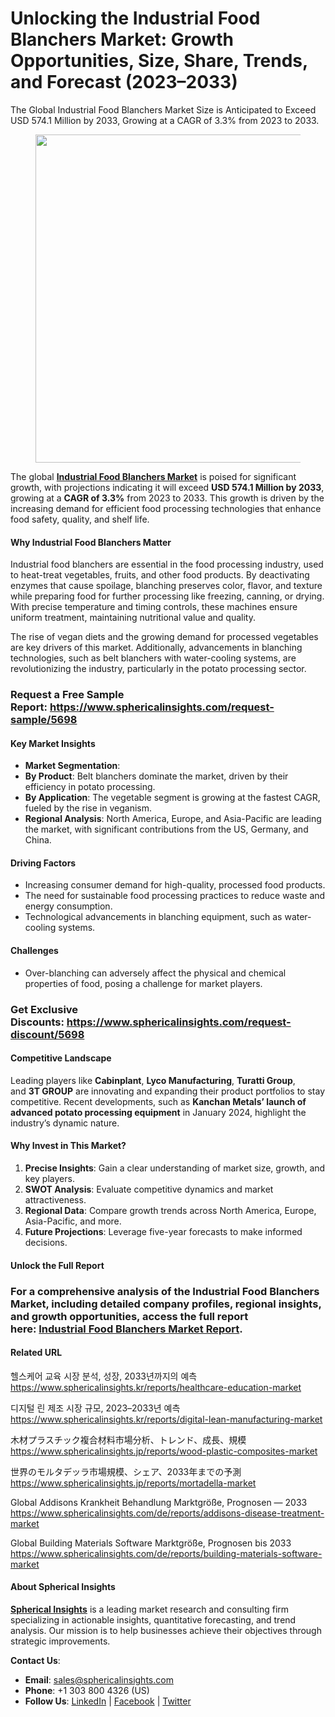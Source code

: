 <h1 id="36a8" class="pw-post-title fo fp fq bf fr fs ft fu fv fw fx fy fz ga gb gc gd ge gf gg gh gi gj gk gl gm gn go gp gq bk" data-testid="storyTitle" data-selectable-paragraph="">Unlocking the Industrial Food Blanchers Market: Growth Opportunities, Size, Share, Trends, and Forecast (2023&ndash;2033)</h1>
<p id="9587" class="pw-post-body-paragraph la lb fq lc b ld le lf lg lh li lj lk ll lm ln lo lp lq lr ls lt lu lv lw lx fj bk" data-selectable-paragraph="">The Global Industrial Food Blanchers Market Size is Anticipated to Exceed USD 574.1 Million by 2033, Growing at a CAGR of 3.3% from 2023 to 2033.</p>
<figure class="mb mc md me mf mg ly lz paragraph-image">
<div class="mh mi ed mj bh mk" tabindex="0">
<div class="ly lz ma"><picture><source srcset="https://miro.medium.com/v2/resize:fit:640/format:webp/1*UFaJmj4WVDg2bRTip0hDhg.png 640w, https://miro.medium.com/v2/resize:fit:720/format:webp/1*UFaJmj4WVDg2bRTip0hDhg.png 720w, https://miro.medium.com/v2/resize:fit:750/format:webp/1*UFaJmj4WVDg2bRTip0hDhg.png 750w, https://miro.medium.com/v2/resize:fit:786/format:webp/1*UFaJmj4WVDg2bRTip0hDhg.png 786w, https://miro.medium.com/v2/resize:fit:828/format:webp/1*UFaJmj4WVDg2bRTip0hDhg.png 828w, https://miro.medium.com/v2/resize:fit:1100/format:webp/1*UFaJmj4WVDg2bRTip0hDhg.png 1100w, https://miro.medium.com/v2/resize:fit:1400/format:webp/1*UFaJmj4WVDg2bRTip0hDhg.png 1400w" type="image/webp" sizes="(min-resolution: 4dppx) and (max-width: 700px) 50vw, (-webkit-min-device-pixel-ratio: 4) and (max-width: 700px) 50vw, (min-resolution: 3dppx) and (max-width: 700px) 67vw, (-webkit-min-device-pixel-ratio: 3) and (max-width: 700px) 65vw, (min-resolution: 2.5dppx) and (max-width: 700px) 80vw, (-webkit-min-device-pixel-ratio: 2.5) and (max-width: 700px) 80vw, (min-resolution: 2dppx) and (max-width: 700px) 100vw, (-webkit-min-device-pixel-ratio: 2) and (max-width: 700px) 100vw, 700px" /><source srcset="https://miro.medium.com/v2/resize:fit:640/1*UFaJmj4WVDg2bRTip0hDhg.png 640w, https://miro.medium.com/v2/resize:fit:720/1*UFaJmj4WVDg2bRTip0hDhg.png 720w, https://miro.medium.com/v2/resize:fit:750/1*UFaJmj4WVDg2bRTip0hDhg.png 750w, https://miro.medium.com/v2/resize:fit:786/1*UFaJmj4WVDg2bRTip0hDhg.png 786w, https://miro.medium.com/v2/resize:fit:828/1*UFaJmj4WVDg2bRTip0hDhg.png 828w, https://miro.medium.com/v2/resize:fit:1100/1*UFaJmj4WVDg2bRTip0hDhg.png 1100w, https://miro.medium.com/v2/resize:fit:1400/1*UFaJmj4WVDg2bRTip0hDhg.png 1400w" sizes="(min-resolution: 4dppx) and (max-width: 700px) 50vw, (-webkit-min-device-pixel-ratio: 4) and (max-width: 700px) 50vw, (min-resolution: 3dppx) and (max-width: 700px) 67vw, (-webkit-min-device-pixel-ratio: 3) and (max-width: 700px) 65vw, (min-resolution: 2.5dppx) and (max-width: 700px) 80vw, (-webkit-min-device-pixel-ratio: 2.5) and (max-width: 700px) 80vw, (min-resolution: 2dppx) and (max-width: 700px) 100vw, (-webkit-min-device-pixel-ratio: 2) and (max-width: 700px) 100vw, 700px" data-testid="og" /><img class="bh ki ml c" src="https://miro.medium.com/v2/resize:fit:840/1*UFaJmj4WVDg2bRTip0hDhg.png" alt="" width="700" height="525" /></picture></div>
</div>
</figure>
<p id="5c5e" class="pw-post-body-paragraph la lb fq lc b ld le lf lg lh li lj lk ll lm ln lo lp lq lr ls lt lu lv lw lx fj bk" data-selectable-paragraph="">The global&nbsp;<a class="af mm" href="https://www.sphericalinsights.com/reports/industrial-food-blanchers-market" target="_blank" rel="noopener ugc nofollow"><strong class="lc fr">Industrial Food Blanchers Market</strong></a>&nbsp;is poised for significant growth, with projections indicating it will exceed&nbsp;<strong class="lc fr">USD 574.1 Million by 2033</strong>, growing at a&nbsp;<strong class="lc fr">CAGR of 3.3%</strong>&nbsp;from 2023 to 2033. This growth is driven by the increasing demand for efficient food processing technologies that enhance food safety, quality, and shelf life.</p>
<h4 id="2015" class="mn mo fq bf mp mq mr ms mt mu mv mw mx my mz na nb nc nd ne nf ng nh ni nj nk bk">Why Industrial Food Blanchers Matter</h4>
<p id="ffec" class="pw-post-body-paragraph la lb fq lc b ld nl lf lg lh nm lj lk ll nn ln lo lp no lr ls lt np lv lw lx fj bk" data-selectable-paragraph="">Industrial food blanchers are essential in the food processing industry, used to heat-treat vegetables, fruits, and other food products. By deactivating enzymes that cause spoilage, blanching preserves color, flavor, and texture while preparing food for further processing like freezing, canning, or drying. With precise temperature and timing controls, these machines ensure uniform treatment, maintaining nutritional value and quality.</p>
<p id="37e6" class="pw-post-body-paragraph la lb fq lc b ld le lf lg lh li lj lk ll lm ln lo lp lq lr ls lt lu lv lw lx fj bk" data-selectable-paragraph="">The rise of vegan diets and the growing demand for processed vegetables are key drivers of this market. Additionally, advancements in blanching technologies, such as belt blanchers with water-cooling systems, are revolutionizing the industry, particularly in the potato processing sector.</p>
<h3 id="17c3" class="pw-post-body-paragraph la lb fq lc b ld le lf lg lh li lj lk ll lm ln lo lp lq lr ls lt lu lv lw lx fj bk"><strong class="lc fr">Request a Free Sample Report</strong>:&nbsp;<a class="af mm" href="https://www.sphericalinsights.com/request-sample/5698" target="_blank" rel="noopener ugc nofollow"><strong class="lc fr">https://www.sphericalinsights.com/request-sample/5698</strong></a></h3>
<h4 id="d166" class="mn mo fq bf mp mq mr ms mt mu mv mw mx my mz na nb nc nd ne nf ng nh ni nj nk bk">Key Market Insights</h4>
<ul class="">
<li id="8603" class="la lb fq lc b ld nl lf lg lh nm lj lk ll nn ln lo lp no lr ls lt np lv lw lx nq nr ns bk" data-selectable-paragraph=""><strong class="lc fr">Market Segmentation</strong>:</li>
<li id="18a4" class="la lb fq lc b ld nt lf lg lh nu lj lk ll nv ln lo lp nw lr ls lt nx lv lw lx nq nr ns bk" data-selectable-paragraph=""><strong class="lc fr">By Product</strong>: Belt blanchers dominate the market, driven by their efficiency in potato processing.</li>
<li id="73bd" class="la lb fq lc b ld nt lf lg lh nu lj lk ll nv ln lo lp nw lr ls lt nx lv lw lx nq nr ns bk" data-selectable-paragraph=""><strong class="lc fr">By Application</strong>: The vegetable segment is growing at the fastest CAGR, fueled by the rise in veganism.</li>
<li id="0912" class="la lb fq lc b ld nt lf lg lh nu lj lk ll nv ln lo lp nw lr ls lt nx lv lw lx nq nr ns bk" data-selectable-paragraph=""><strong class="lc fr">Regional Analysis</strong>: North America, Europe, and Asia-Pacific are leading the market, with significant contributions from the US, Germany, and China.</li>
</ul>
<h4 id="843b" class="mn mo fq bf mp mq mr ms mt mu mv mw mx my mz na nb nc nd ne nf ng nh ni nj nk bk">Driving Factors</h4>
<ul class="">
<li id="202b" class="la lb fq lc b ld nl lf lg lh nm lj lk ll nn ln lo lp no lr ls lt np lv lw lx nq nr ns bk" data-selectable-paragraph="">Increasing consumer demand for high-quality, processed food products.</li>
<li id="821e" class="la lb fq lc b ld nt lf lg lh nu lj lk ll nv ln lo lp nw lr ls lt nx lv lw lx nq nr ns bk" data-selectable-paragraph="">The need for sustainable food processing practices to reduce waste and energy consumption.</li>
<li id="8b34" class="la lb fq lc b ld nt lf lg lh nu lj lk ll nv ln lo lp nw lr ls lt nx lv lw lx nq nr ns bk" data-selectable-paragraph="">Technological advancements in blanching equipment, such as water-cooling systems.</li>
</ul>
<h4 id="700a" class="mn mo fq bf mp mq mr ms mt mu mv mw mx my mz na nb nc nd ne nf ng nh ni nj nk bk">Challenges</h4>
<ul class="">
<li id="a648" class="la lb fq lc b ld nl lf lg lh nm lj lk ll nn ln lo lp no lr ls lt np lv lw lx nq nr ns bk" data-selectable-paragraph="">Over-blanching can adversely affect the physical and chemical properties of food, posing a challenge for market players.</li>
</ul>
<h3 id="965b" class="pw-post-body-paragraph la lb fq lc b ld le lf lg lh li lj lk ll lm ln lo lp lq lr ls lt lu lv lw lx fj bk"><strong class="lc fr">Get Exclusive Discounts</strong>:&nbsp;<a class="af mm" href="https://www.sphericalinsights.com/request-discount/5698" target="_blank" rel="noopener ugc nofollow"><strong class="lc fr">https://www.sphericalinsights.com/request-discount/5698</strong></a></h3>
<h4 id="ac32" class="mn mo fq bf mp mq mr ms mt mu mv mw mx my mz na nb nc nd ne nf ng nh ni nj nk bk">Competitive Landscape</h4>
<p id="b4f6" class="pw-post-body-paragraph la lb fq lc b ld nl lf lg lh nm lj lk ll nn ln lo lp no lr ls lt np lv lw lx fj bk" data-selectable-paragraph="">Leading players like&nbsp;<strong class="lc fr">Cabinplant</strong>,&nbsp;<strong class="lc fr">Lyco Manufacturing</strong>,&nbsp;<strong class="lc fr">Turatti Group</strong>, and&nbsp;<strong class="lc fr">3T GROUP</strong>&nbsp;are innovating and expanding their product portfolios to stay competitive. Recent developments, such as&nbsp;<strong class="lc fr">Kanchan Metals&rsquo; launch of advanced potato processing equipment</strong>&nbsp;in January 2024, highlight the industry&rsquo;s dynamic nature.</p>
<h4 id="99ee" class="mn mo fq bf mp mq mr ms mt mu mv mw mx my mz na nb nc nd ne nf ng nh ni nj nk bk">Why Invest in This Market?</h4>
<ol class="">
<li id="3201" class="la lb fq lc b ld nl lf lg lh nm lj lk ll nn ln lo lp no lr ls lt np lv lw lx ny nr ns bk" data-selectable-paragraph=""><strong class="lc fr">Precise Insights</strong>: Gain a clear understanding of market size, growth, and key players.</li>
<li id="c8a2" class="la lb fq lc b ld nt lf lg lh nu lj lk ll nv ln lo lp nw lr ls lt nx lv lw lx ny nr ns bk" data-selectable-paragraph=""><strong class="lc fr">SWOT Analysis</strong>: Evaluate competitive dynamics and market attractiveness.</li>
<li id="3ef3" class="la lb fq lc b ld nt lf lg lh nu lj lk ll nv ln lo lp nw lr ls lt nx lv lw lx ny nr ns bk" data-selectable-paragraph=""><strong class="lc fr">Regional Data</strong>: Compare growth trends across North America, Europe, Asia-Pacific, and more.</li>
<li id="205c" class="la lb fq lc b ld nt lf lg lh nu lj lk ll nv ln lo lp nw lr ls lt nx lv lw lx ny nr ns bk" data-selectable-paragraph=""><strong class="lc fr">Future Projections</strong>: Leverage five-year forecasts to make informed decisions.</li>
</ol>
<h4 id="d4a3" class="mn mo fq bf mp mq mr ms mt mu mv mw mx my mz na nb nc nd ne nf ng nh ni nj nk bk">Unlock the Full Report</h4>
<h3 id="fd3e" class="pw-post-body-paragraph la lb fq lc b ld nl lf lg lh nm lj lk ll nn ln lo lp no lr ls lt np lv lw lx fj bk">For a comprehensive analysis of the&nbsp;<strong class="lc fr">Industrial Food Blanchers Market</strong>, including detailed company profiles, regional insights, and growth opportunities, access the full report here:&nbsp;<a class="af mm" href="https://www.sphericalinsights.com/reports/industrial-food-blanchers-market" target="_blank" rel="noopener ugc nofollow"><strong class="lc fr">Industrial Food Blanchers Market Report</strong></a>.</h3>
<h4 id="4dbd" class="mn mo fq bf mp mq mr ms mt mu mv mw mx my mz na nb nc nd ne nf ng nh ni nj nk bk">Related URL</h4>
<p id="4eff" class="pw-post-body-paragraph la lb fq lc b ld nl lf lg lh nm lj lk ll nn ln lo lp no lr ls lt np lv lw lx fj bk" data-selectable-paragraph="">헬스케어 교육 시장 분석, 성장, 2033년까지의 예측<br /><a class="af mm" href="https://www.sphericalinsights.kr/reports/healthcare-education-market" target="_blank" rel="noopener ugc nofollow">https://www.sphericalinsights.kr/reports/healthcare-education-market</a></p>
<p id="29db" class="pw-post-body-paragraph la lb fq lc b ld le lf lg lh li lj lk ll lm ln lo lp lq lr ls lt lu lv lw lx fj bk" data-selectable-paragraph="">디지털 린 제조 시장 규모, 2023&ndash;2033년 예측<br /><a class="af mm" href="https://www.sphericalinsights.kr/reports/digital-lean-manufacturing-market" target="_blank" rel="noopener ugc nofollow">https://www.sphericalinsights.kr/reports/digital-lean-manufacturing-market</a></p>
<p id="f63c" class="pw-post-body-paragraph la lb fq lc b ld le lf lg lh li lj lk ll lm ln lo lp lq lr ls lt lu lv lw lx fj bk" data-selectable-paragraph="">木材プラスチック複合材料市場分析、トレンド、成長、規模<br /><a class="af mm" href="https://www.sphericalinsights.jp/reports/wood-plastic-composites-market" target="_blank" rel="noopener ugc nofollow">https://www.sphericalinsights.jp/reports/wood-plastic-composites-market</a></p>
<p id="3d6b" class="pw-post-body-paragraph la lb fq lc b ld le lf lg lh li lj lk ll lm ln lo lp lq lr ls lt lu lv lw lx fj bk" data-selectable-paragraph="">世界のモルタデッラ市場規模、シェア、2033年までの予測<br /><a class="af mm" href="https://www.sphericalinsights.jp/reports/mortadella-market" target="_blank" rel="noopener ugc nofollow">https://www.sphericalinsights.jp/reports/mortadella-market</a></p>
<p id="3146" class="pw-post-body-paragraph la lb fq lc b ld le lf lg lh li lj lk ll lm ln lo lp lq lr ls lt lu lv lw lx fj bk" data-selectable-paragraph="">Global Addisons Krankheit Behandlung Marktgr&ouml;&szlig;e, Prognosen &mdash; 2033<br /><a class="af mm" href="https://www.sphericalinsights.com/de/reports/addisons-disease-treatment-market" target="_blank" rel="noopener ugc nofollow">https://www.sphericalinsights.com/de/reports/addisons-disease-treatment-market</a></p>
<p id="7c8a" class="pw-post-body-paragraph la lb fq lc b ld le lf lg lh li lj lk ll lm ln lo lp lq lr ls lt lu lv lw lx fj bk" data-selectable-paragraph="">Global Building Materials Software Marktgr&ouml;&szlig;e, Prognosen bis 2033<br /><a class="af mm" href="https://www.sphericalinsights.com/de/reports/building-materials-software-market" target="_blank" rel="noopener ugc nofollow">https://www.sphericalinsights.com/de/reports/building-materials-software-market</a></p>
<h4 id="2f26" class="mn mo fq bf mp mq mr ms mt mu mv mw mx my mz na nb nc nd ne nf ng nh ni nj nk bk">About Spherical Insights</h4>
<p id="c99f" class="pw-post-body-paragraph la lb fq lc b ld nl lf lg lh nm lj lk ll nn ln lo lp no lr ls lt np lv lw lx fj bk" data-selectable-paragraph=""><a class="af mm" href="https://www.sphericalinsights.com/" target="_blank" rel="noopener ugc nofollow"><strong class="lc fr">Spherical Insights</strong></a>&nbsp;is a leading market research and consulting firm specializing in actionable insights, quantitative forecasting, and trend analysis. Our mission is to help businesses achieve their objectives through strategic improvements.</p>
<p id="50cb" class="pw-post-body-paragraph la lb fq lc b ld le lf lg lh li lj lk ll lm ln lo lp lq lr ls lt lu lv lw lx fj bk" data-selectable-paragraph=""><strong class="lc fr">Contact Us</strong>:</p>
<ul class="">
<li id="5a67" class="la lb fq lc b ld le lf lg lh li lj lk ll lm ln lo lp lq lr ls lt lu lv lw lx nq nr ns bk" data-selectable-paragraph=""><strong class="lc fr">Email</strong>:&nbsp;<a class="af mm" href="mailto:sales@sphericalinsights.com" target="_blank" rel="noopener ugc nofollow">sales@sphericalinsights.com</a></li>
<li id="c115" class="la lb fq lc b ld nt lf lg lh nu lj lk ll nv ln lo lp nw lr ls lt nx lv lw lx nq nr ns bk" data-selectable-paragraph=""><strong class="lc fr">Phone</strong>: +1 303 800 4326 (US)</li>
<li id="a18c" class="la lb fq lc b ld nt lf lg lh nu lj lk ll nv ln lo lp nw lr ls lt nx lv lw lx nq nr ns bk" data-selectable-paragraph=""><strong class="lc fr">Follow Us</strong>:&nbsp;<a class="af mm" href="https://www.linkedin.com/company/spherical-insight/" target="_blank" rel="noopener ugc nofollow">LinkedIn</a>&nbsp;|&nbsp;<a class="af mm" href="https://www.facebook.com/sphericalinsights22" target="_blank" rel="noopener ugc nofollow">Facebook</a>&nbsp;|&nbsp;<a class="af mm" href="https://twitter.com/SInsights_US" target="_blank" rel="noopener ugc nofollow">Twitter</a></li>
</ul>
